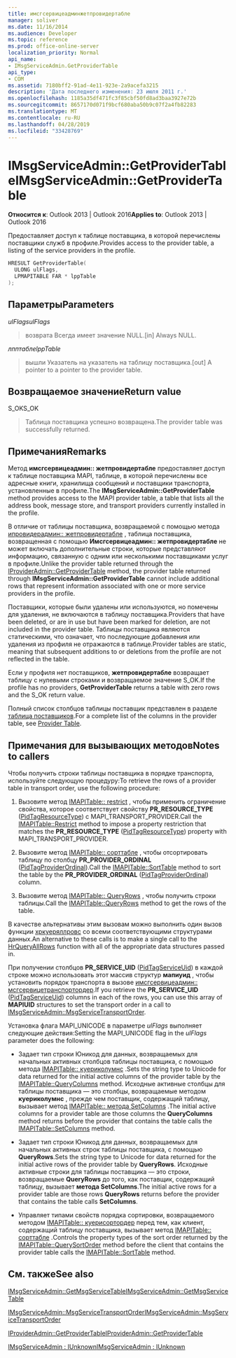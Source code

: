 ```yaml
---
title: имсгсервицеадминжетпровидертабле
manager: soliver
ms.date: 11/16/2014
ms.audience: Developer
ms.topic: reference
ms.prod: office-online-server
localization_priority: Normal
api_name:
- IMsgServiceAdmin.GetProviderTable
api_type:
- COM
ms.assetid: 7180bff2-91ad-4e11-923e-2a9acefa3215
description: 'Дата последнего изменения: 23 июля 2011 г.'
ms.openlocfilehash: 1185a35df471fc3f85cbf50fd8ad3baa3927e72b
ms.sourcegitcommit: 8657170d071f9bcf680aba50b9c07f2a4fb82283
ms.translationtype: MT
ms.contentlocale: ru-RU
ms.lasthandoff: 04/28/2019
ms.locfileid: "33428769"
---
```

# <a name="imsgserviceadmingetprovidertable"></a><span data-ttu-id="6a8f3-103">IMsgServiceAdmin::GetProviderTable</span><span class="sxs-lookup"><span data-stu-id="6a8f3-103">IMsgServiceAdmin::GetProviderTable</span></span>

  
  
<span data-ttu-id="6a8f3-104">**Относится к**: Outlook 2013 | Outlook 2016</span><span class="sxs-lookup"><span data-stu-id="6a8f3-104">**Applies to**: Outlook 2013 | Outlook 2016</span></span> 
  
<span data-ttu-id="6a8f3-105">Предоставляет доступ к таблице поставщика, в которой перечислены поставщики служб в профиле.</span><span class="sxs-lookup"><span data-stu-id="6a8f3-105">Provides access to the provider table, a listing of the service providers in the profile.</span></span>
  
```cpp
HRESULT GetProviderTable(
  ULONG ulFlags,
  LPMAPITABLE FAR * lppTable
);
```

## <a name="parameters"></a><span data-ttu-id="6a8f3-106">Параметры</span><span class="sxs-lookup"><span data-stu-id="6a8f3-106">Parameters</span></span>

 <span data-ttu-id="6a8f3-107">_ulFlags_</span><span class="sxs-lookup"><span data-stu-id="6a8f3-107">_ulFlags_</span></span>
  
> <span data-ttu-id="6a8f3-108">возврата Всегда имеет значение NULL.</span><span class="sxs-lookup"><span data-stu-id="6a8f3-108">[in] Always NULL.</span></span>
    
 <span data-ttu-id="6a8f3-109">_лпптабле_</span><span class="sxs-lookup"><span data-stu-id="6a8f3-109">_lppTable_</span></span>
  
> <span data-ttu-id="6a8f3-110">вышли Указатель на указатель на таблицу поставщика.</span><span class="sxs-lookup"><span data-stu-id="6a8f3-110">[out] A pointer to a pointer to the provider table.</span></span>
    
## <a name="return-value"></a><span data-ttu-id="6a8f3-111">Возвращаемое значение</span><span class="sxs-lookup"><span data-stu-id="6a8f3-111">Return value</span></span>

<span data-ttu-id="6a8f3-112">S_OK</span><span class="sxs-lookup"><span data-stu-id="6a8f3-112">S_OK</span></span> 
  
> <span data-ttu-id="6a8f3-113">Таблица поставщика успешно возвращена.</span><span class="sxs-lookup"><span data-stu-id="6a8f3-113">The provider table was successfully returned.</span></span>
    
## <a name="remarks"></a><span data-ttu-id="6a8f3-114">Примечания</span><span class="sxs-lookup"><span data-stu-id="6a8f3-114">Remarks</span></span>

<span data-ttu-id="6a8f3-115">Метод **имсгсервицеадмин:: жетпровидертабле** предоставляет доступ к таблице поставщика MAPI, таблице, в которой перечислены все адресные книги, хранилища сообщений и поставщики транспорта, установленные в профиле.</span><span class="sxs-lookup"><span data-stu-id="6a8f3-115">The **IMsgServiceAdmin::GetProviderTable** method provides access to the MAPI provider table, a table that lists all the address book, message store, and transport providers currently installed in the profile.</span></span> 
  
<span data-ttu-id="6a8f3-116">В отличие от таблицы поставщика, возвращаемой с помощью метода [ипровидерадмин:: жетпровидертабле](iprovideradmin-getprovidertable.md) , таблица поставщика, возвращенная с помощью **Имсгсервицеадмин:: жетпровидертабле** не может включать дополнительные строки, которые представляют информацию, связанную с одним или несколькими поставщиками услуг в профиле.</span><span class="sxs-lookup"><span data-stu-id="6a8f3-116">Unlike the provider table returned through the [IProviderAdmin::GetProviderTable](iprovideradmin-getprovidertable.md) method, the provider table returned through **IMsgServiceAdmin::GetProviderTable** cannot include additional rows that represent information associated with one or more service providers in the profile.</span></span> 
  
<span data-ttu-id="6a8f3-117">Поставщики, которые были удалены или используются, но помечены для удаления, не включаются в таблицу поставщика.</span><span class="sxs-lookup"><span data-stu-id="6a8f3-117">Providers that have been deleted, or are in use but have been marked for deletion, are not included in the provider table.</span></span> <span data-ttu-id="6a8f3-118">Таблицы поставщика являются статическими, что означает, что последующие добавления или удаления из профиля не отражаются в таблице.</span><span class="sxs-lookup"><span data-stu-id="6a8f3-118">Provider tables are static, meaning that subsequent additions to or deletions from the profile are not reflected in the table.</span></span> 
  
<span data-ttu-id="6a8f3-119">Если у профиля нет поставщиков, **жетпровидертабле** возвращает таблицу с нулевыми строками и возвращаемое значение S_OK.</span><span class="sxs-lookup"><span data-stu-id="6a8f3-119">If the profile has no providers, **GetProviderTable** returns a table with zero rows and the S_OK return value.</span></span> 
  
<span data-ttu-id="6a8f3-120">Полный список столбцов таблицы поставщик представлен в разделе [таблица поставщиков](provider-tables.md).</span><span class="sxs-lookup"><span data-stu-id="6a8f3-120">For a complete list of the columns in the provider table, see [Provider Table](provider-tables.md).</span></span> 
  
## <a name="notes-to-callers"></a><span data-ttu-id="6a8f3-121">Примечания для вызывающих методов</span><span class="sxs-lookup"><span data-stu-id="6a8f3-121">Notes to callers</span></span>

<span data-ttu-id="6a8f3-122">Чтобы получить строки таблицы поставщика в порядке транспорта, используйте следующую процедуру:</span><span class="sxs-lookup"><span data-stu-id="6a8f3-122">To retrieve the rows of a provider table in transport order, use the following procedure:</span></span>
  
1. <span data-ttu-id="6a8f3-123">Вызовите метод [IMAPITable:: restrict](imapitable-restrict.md) , чтобы применить ограничение свойства, которое соответствует свойству **PR_RESOURCE_TYPE** ([PidTagResourceType](pidtagresourcetype-canonical-property.md)) с MAPI_TRANSPORT_PROVIDER.</span><span class="sxs-lookup"><span data-stu-id="6a8f3-123">Call the [IMAPITable::Restrict](imapitable-restrict.md) method to impose a property restriction that matches the **PR_RESOURCE_TYPE** ([PidTagResourceType](pidtagresourcetype-canonical-property.md)) property with MAPI_TRANSPORT_PROVIDER.</span></span>
    
2. <span data-ttu-id="6a8f3-124">Вызовите метод [IMAPITable:: сорттабле](imapitable-sorttable.md) , чтобы отсортировать таблицу по столбцу **PR_PROVIDER_ORDINAL** ([PidTagProviderOrdinal](pidtagproviderordinal-canonical-property.md)).</span><span class="sxs-lookup"><span data-stu-id="6a8f3-124">Call the [IMAPITable::SortTable](imapitable-sorttable.md) method to sort the table by the **PR_PROVIDER_ORDINAL** ([PidTagProviderOrdinal](pidtagproviderordinal-canonical-property.md)) column.</span></span> 
    
3. <span data-ttu-id="6a8f3-125">Вызовите метод [IMAPITable:: QueryRows](imapitable-queryrows.md) , чтобы получить строки таблицы.</span><span class="sxs-lookup"><span data-stu-id="6a8f3-125">Call the [IMAPITable::QueryRows](imapitable-queryrows.md) method to get the rows of the table.</span></span> 
    
<span data-ttu-id="6a8f3-126">В качестве альтернативы этим вызовам можно выполнить один вызов функции [хркуеряллровс](hrqueryallrows.md) со всеми соответствующими структурами данных.</span><span class="sxs-lookup"><span data-stu-id="6a8f3-126">An alternative to these calls is to make a single call to the [HrQueryAllRows](hrqueryallrows.md) function with all of the appropriate data structures passed in.</span></span> 
  
<span data-ttu-id="6a8f3-127">При получении столбцов **PR_SERVICE_UID** ([PidTagServiceUid](pidtagserviceuid-canonical-property.md)) в каждой строке можно использовать этот массив структур **мапиуид** , чтобы установить порядок транспорта в вызове [имсгсервицеадмин:: мсгсервицетранспортордер](imsgserviceadmin-msgservicetransportorder.md).</span><span class="sxs-lookup"><span data-stu-id="6a8f3-127">If you retrieve the **PR_SERVICE_UID** ([PidTagServiceUid](pidtagserviceuid-canonical-property.md)) columns in each of the rows, you can use this array of **MAPIUID** structures to set the transport order in a call to [IMsgServiceAdmin::MsgServiceTransportOrder](imsgserviceadmin-msgservicetransportorder.md).</span></span>
  
<span data-ttu-id="6a8f3-128">Установка флага MAPI_UNICODE в параметре _ulFlags_ выполняет следующие действия:</span><span class="sxs-lookup"><span data-stu-id="6a8f3-128">Setting the MAPI_UNICODE flag in the  _ulFlags_ parameter does the following:</span></span> 
  
- <span data-ttu-id="6a8f3-129">Задает тип строки Юникод для данных, возвращаемых для начальных активных столбцов таблицы поставщика, с помощью метода [IMAPITable:: куериколумнс](imapitable-querycolumns.md) .</span><span class="sxs-lookup"><span data-stu-id="6a8f3-129">Sets the string type to Unicode for data returned for the initial active columns of the provider table by the [IMAPITable::QueryColumns](imapitable-querycolumns.md) method.</span></span> <span data-ttu-id="6a8f3-130">Исходные активные столбцы для таблицы поставщика — это столбцы, возвращаемые методом **куериколумнс** , прежде чем поставщик, содержащий таблицу, вызывает метод [IMAPITable:: метода SetColumns](imapitable-setcolumns.md) .</span><span class="sxs-lookup"><span data-stu-id="6a8f3-130">The initial active columns for a provider table are those columns the **QueryColumns** method returns before the provider that contains the table calls the [IMAPITable::SetColumns](imapitable-setcolumns.md) method.</span></span> 
    
- <span data-ttu-id="6a8f3-131">Задает тип строки Юникод для данных, возвращаемых для начальных активных строк таблицы поставщика, с помощью **QueryRows**.</span><span class="sxs-lookup"><span data-stu-id="6a8f3-131">Sets the string type to Unicode for data returned for the initial active rows of the provider table by **QueryRows**.</span></span> <span data-ttu-id="6a8f3-132">Исходные активные строки для таблицы поставщика — это строки, возвращаемые **QueryRows** до того, как поставщик, содержащий таблицу, вызывает **метода SetColumns**.</span><span class="sxs-lookup"><span data-stu-id="6a8f3-132">The initial active rows for a provider table are those rows **QueryRows** returns before the provider that contains the table calls **SetColumns**.</span></span> 
    
- <span data-ttu-id="6a8f3-133">Управляет типами свойств порядка сортировки, возвращаемого методом [IMAPITable:: куерисортордер](imapitable-querysortorder.md) перед тем, как клиент, содержащий таблицу поставщика, вызывает метод [IMAPITable:: сорттабле](imapitable-sorttable.md) .</span><span class="sxs-lookup"><span data-stu-id="6a8f3-133">Controls the property types of the sort order returned by the [IMAPITable::QuerySortOrder](imapitable-querysortorder.md) method before the client that contains the provider table calls the [IMAPITable::SortTable](imapitable-sorttable.md) method.</span></span> 
    
## <a name="see-also"></a><span data-ttu-id="6a8f3-134">См. также</span><span class="sxs-lookup"><span data-stu-id="6a8f3-134">See also</span></span>



[<span data-ttu-id="6a8f3-135">IMsgServiceAdmin::GetMsgServiceTable</span><span class="sxs-lookup"><span data-stu-id="6a8f3-135">IMsgServiceAdmin::GetMsgServiceTable</span></span>](imsgserviceadmin-getmsgservicetable.md)
  
[<span data-ttu-id="6a8f3-136">IMsgServiceAdmin::MsgServiceTransportOrder</span><span class="sxs-lookup"><span data-stu-id="6a8f3-136">IMsgServiceAdmin::MsgServiceTransportOrder</span></span>](imsgserviceadmin-msgservicetransportorder.md)
  
[<span data-ttu-id="6a8f3-137">IProviderAdmin::GetProviderTable</span><span class="sxs-lookup"><span data-stu-id="6a8f3-137">IProviderAdmin::GetProviderTable</span></span>](iprovideradmin-getprovidertable.md)
  
[<span data-ttu-id="6a8f3-138">IMsgServiceAdmin : IUnknown</span><span class="sxs-lookup"><span data-stu-id="6a8f3-138">IMsgServiceAdmin : IUnknown</span></span>](imsgserviceadminiunknown.md)

